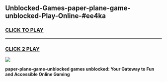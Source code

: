 
## Unblocked-Games-paper-plane-game-unblocked-Play-Online-#ee4ka
<h3>
<a href="https://premium.freeplayer.one?title=paper-plane-game-unblocked&ref=27F">CLICK TO PLAY</a></h3>
<hr>

<h3>
<a href="https://premium.freeplayer.one?title=paper-plane-game-unblocked&ref=27F">CLICK 2 PLAY</a>
  
</h3>

<a href="https://premium.freeplayer.one?title=paper-plane-game-unblocked&ref=27F"><img src="https://clearcache.store/games.png"></a>


**paper-plane-game-unblocked games unblocked: Your Gateway to Fun and Accessible Online Gaming**
